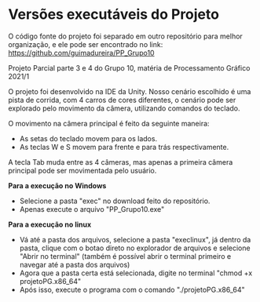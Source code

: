 # Versões executáveis do Projeto
O código fonte do projeto foi separado em outro repositório para melhor organização, e ele pode ser encontrado no link:
https://github.com/guimadureira/PP_Grupo10

Projeto Parcial parte 3 e 4 do Grupo 10, matéria de Processamento Gráfico 2021/1

O projeto foi desenvolvido na IDE da Unity. Nosso cenário escolhido é uma pista de corrida, com 4 carros de cores diferentes, o cenário pode ser explorado pelo movimento da câmera, utilizando comandos do teclado.

O movimento na câmera principal é feito da seguinte maneira:
- As setas do teclado movem para os lados.
- As teclas W e S movem para frente e para trás respectivamente.

A tecla Tab muda entre as 4 câmeras, mas apenas a primeira câmera principal pode ser movimentada pelo usuário.

**Para a execução no Windows**
- Selecione a pasta "exec" no download feito do repositório.
- Apenas execute o arquivo "PP_Grupo10.exe"

**Para a execução no linux**
- Vá até a pasta dos arquivos, selecione a pasta "execlinux", já dentro da pasta, clique com o botao direto no explorador de arquivos e selecione "Abrir no terminal" (também é possível abrir o terminal primeiro e navegar até a pasta dos arquivos)
- Agora que a pasta certa está selecionada, digite no terminal "chmod +x projetoPG.x86_64"
- Após isso, execute o programa com o comando "./projetoPG.x86_64"
